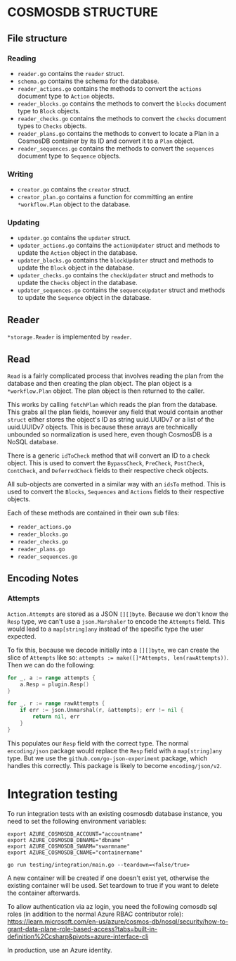 # COSMOSDB STRUCTURE

## File structure

### Reading

- `reader.go` contains the `reader` struct.
- `schema.go` contains the schema for the database.
- `reader_actions.go` contains the methods to convert the `actions` document type to `Action` objects.
- `reader_blocks.go` contains the methods to convert the `blocks` document type to `Block` objects.
- `reader_checks.go` contains the methods to convert the `checks` document types to `Checks` objects.
- `reader_plans.go` contains the methods to convert to locate a Plan in a CosmosDB container by its ID and convert it to a `Plan` object.
- `reader_sequences.go` contains the methods to convert the `sequences` document type to `Sequence` objects.

### Writing

- `creator.go` contains the `creator` struct.
- `creator_plan.go` contains a function for committing an entire `*workflow.Plan` object to the database.

### Updating

- `updater.go` contains the `updater` struct.
- `updater_actions.go` contains the `actionUpdater` struct and methods to update the `Action` object in the database.
- `updater_blocks.go` contains the `blockUpdater` struct and methods to update the `Block` object in the database.
- `updater_checks.go` contains the `checkUpdater` struct and methods to update the `Checks` object in the database.
- `updater_sequences.go` contains the `sequenceUpdater` struct and methods to update the `Sequence` object in the database.

## Reader

`*storage.Reader` is implemented by `reader`.

## Read

`Read` is a fairly complicated process that involves reading the plan from the database and then creating the plan object. The plan object is a `*workflow.Plan` object. The plan object is then returned to the caller.

This works by calling `fetchPlan` which reads the plan from the database. This grabs all the plan fields, however any field that would contain another `struct` either stores the object's ID as string uuid.UUIDv7 or a list of the uuid.UUIDv7 objects. This is because these arrays are technically unbounded so normalization is used here, even though CosmosDB is a NoSQL database.

There is a generic `idToCheck` method that will convert an ID to a check object. This is used to convert the `BypassCheck`, `PreCheck`, `PostCheck`, `ContCheck`, and `DeferredCheck` fields to their respective check objects.

All sub-objects are converted in a similar way with an `idsTo` method. This is used to convert the `Blocks`, `Sequences` and `Actions` fields to their respective objects.

Each of these methods are contained in their own sub files:

- `reader_actions.go`
- `reader_blocks.go`
- `reader_checks.go`
- `reader_plans.go`
- `reader_sequences.go`

## Encoding Notes

### Attempts

`Action.Attempts` are stored as a JSON `[][]byte`. Because we don't know the `Resp` type, we can't use a `json.Marshaler` to encode the `Attempts` field. This would lead to a `map[string]any` instead of the specific type the user expected.

To fix this, because we decode initially into a `[][]byte`, we can create the slice of `Attempts` like so: `attempts := make([]*Attempts, len(rawAttempts))`. Then we can do the following:

```go
for _, a := range attempts {
	a.Resp = plugin.Resp()
}

for _, r := range rawAttempts {
	if err := json.Unmarshal(r, &attempts); err != nil {
		return nil, err
	}
}
```

This populates our `Resp` field with the correct type. The normal `encoding/json` package would replace the `Resp` field with a `map[string]any` type. But we use the `github.com/go-json-experiment` package, which handles this correctly. This package is likely to become `encoding/json/v2`.

# Integration testing 

To run integration tests with an existing cosmosdb database instance, you need to set the following environment variables:

```
export AZURE_COSMOSDB_ACCOUNT="accountname"
export AZURE_COSMOSDB_DBNAME="dbname"
export AZURE_COSMOSDB_SWARM="swarmname"
export AZURE_COSMOSDB_CNAME="containername"
```

```
go run testing/integration/main.go --teardown=<false/true>
```

A new container will be created if one doesn't exist yet, otherwise the existing container will be used.
Set teardown to true if you want to delete the container afterwards.

To allow authentication via az login, you need the following comosdb sql roles (in addition to the normal Azure RBAC contributor role):
https://learn.microsoft.com/en-us/azure/cosmos-db/nosql/security/how-to-grant-data-plane-role-based-access?tabs=built-in-definition%2Ccsharp&pivots=azure-interface-cli

In production, use an Azure identity.
